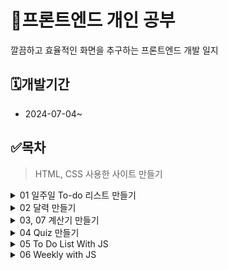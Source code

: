   # 💟프론트엔드 개인 공부
깔끔하고 효율적인 화면을 추구하는 프론트엔드 개발 일지  

 ## 🗓️개발기간
 - 2024-07-04~  

 ## ✅목차
 
 > HTML, CSS 사용한 사이트 만들기
> 
<details>
  <summary>01 일주일 To-do 리스트 만들기</summary>
  
  ```HTML, CSS만을 사용하여 간단한 일주일 To-do 리스트를 만들었다.```  
  ```table, class, checkbox, CSS를 다양하게 활용하여 깔끔한 일주일 체크 리스트를 제작했다!```  
  ```나중에 JS를 사용하여 날짜를 설정하고 체크리스트를 업데이트 하는 기능을 추가할 예정이다.```  
  
  ![image](https://github.com/eeheueklf/FE-Study/assets/92643238/d3c02b58-d021-42fe-abd6-72d3a40b315e)
  
</details>
<details>
  <summary>02 달력 만들기</summary>
  
  ```01 To-do 리스트와 비슷한 느낌으로 달력을 만들었다.```  
  ```추후 JS를 사용하여 현재 달, 이전 다음 달에 맞게 출력되는 기능을 추가할 예정이다.```  
  
![02C](https://github.com/eeheueklf/FE-Study/assets/92643238/99a5cc08-cdd1-4a7d-9b6c-18592bb29f8f)

</details>
<details>
  <summary>03, 07 계산기 만들기</summary>

  ```3D 계산기를 만들었다 ~~ ```  
  ```계산기 기능 추가 완료 ~!```
  
![07C+](https://github.com/eeheueklf/FE-Study/assets/92643238/4e1dbf2f-748d-49bf-a673-856ab2bcd97b)



</details>

<details>
  <summary>04 Quiz 만들기</summary>

  ```포켓몬 성격 테스트를 만들어봤다 ```  
  ```말풍선과 에몽가 이미지를 활용해서 테스트 디자인을 해보았다. ```  
  ```퀴즈 기능 추가 예정 ~ ```  
  
![04Q](https://github.com/eeheueklf/FE-Study/assets/92643238/c919a543-4e26-4322-86ff-d524727fdf3d)

</details>

<details>
  <summary>05 To Do List With JS</summary>

  ```오늘 날짜를 표시해주는 기능, +Plan 을 누르면 새로운 할 일 항목을 추가하는 기능을 JS로 구현했다 ```  
  ```디자인은 노션 느낌이 나게 해봤다 ```  

  ![05TodoList](https://github.com/eeheueklf/FE-Study/assets/92643238/546a85b7-0563-41ec-8dad-336692addef4)

</details>

<details>
  <summary>06 Weekly with JS</summary>

  ```일주일 날짜를 표시해주는 기능을 추가하여 주간계획표를 만들었다 ```  
![06Weekly](https://github.com/eeheueklf/FE-Study/assets/92643238/6352351c-5cb4-4b2c-a0c4-0b6cddbbcb36)
</details>

